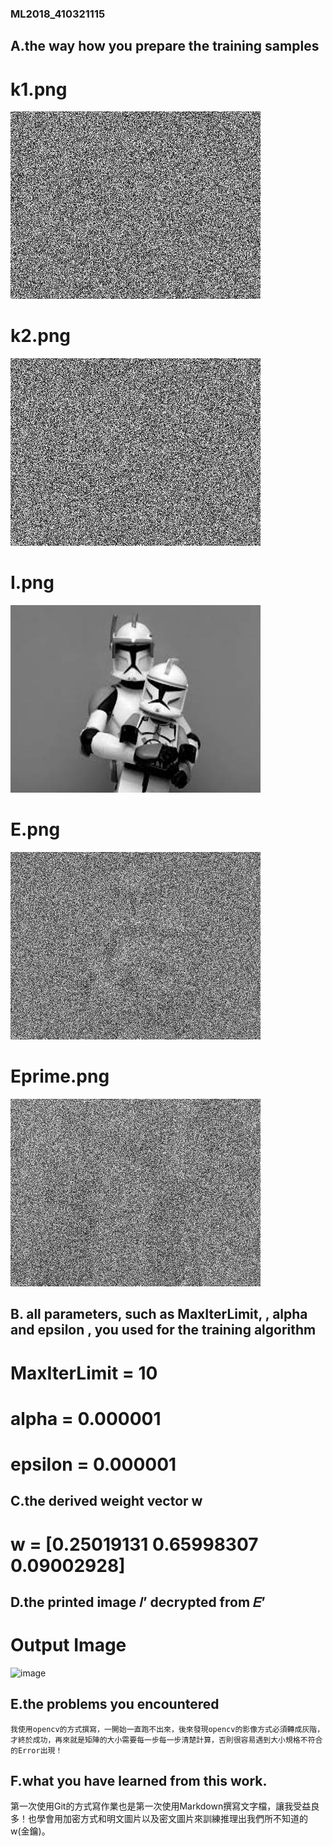 ### ML2018_410321115 
 
## A.the way how you prepare the training samples  
 
 
# k1.png   

![Key1.png](https://github.com/RolaJeng/ML2018_410321115/blob/master/Homework%201/key1.png)  
# k2.png   

![Key2.png](https://github.com/RolaJeng/ML2018_410321115/blob/master/Homework%201/key2.png)  
# I.png  

![I.png](https://github.com/RolaJeng/ML2018_410321115/blob/master/Homework%201/I.png)  

# E.png  
 
![E.png](https://github.com/RolaJeng/ML2018_410321115/blob/master/Homework%201/E.png)  

# Eprime.png  
 
![Eprime.png](https://github.com/RolaJeng/ML2018_410321115/blob/master/Homework%201/Eprime.png)  


## B. all parameters, such as MaxIterLimit, , alpha and  epsilon , you used for the training algorithm  


# MaxIterLimit = 10  

# alpha = 0.000001  

# epsilon = 0.000001  


## C.the derived weight vector w  

# w = [0.25019131  0.65998307  0.09002928]  

## D.the printed image 𝐼’ decrypted from 𝐸’  

# Output Image  

![image](https://github.com/RolaJeng/ML2018_410321115/blob/master/Homework%201/Image.png)  


## E.the problems you encountered  

 	我使用opencv的方式撰寫，一開始一直跑不出來，後來發現opencv的影像方式必須轉成灰階，才終於成功，再來就是矩陣的大小需要每一步每一步清楚計算，否則很容易遇到大小規格不符合的Error出現！  
  
  
## F.what you have learned from this work.  

第一次使用Git的方式寫作業也是第一次使用Markdown撰寫文字檔，讓我受益良多！也學會用加密方式和明文圖片以及密文圖片來訓練推理出我們所不知道的w(金鑰)。  
